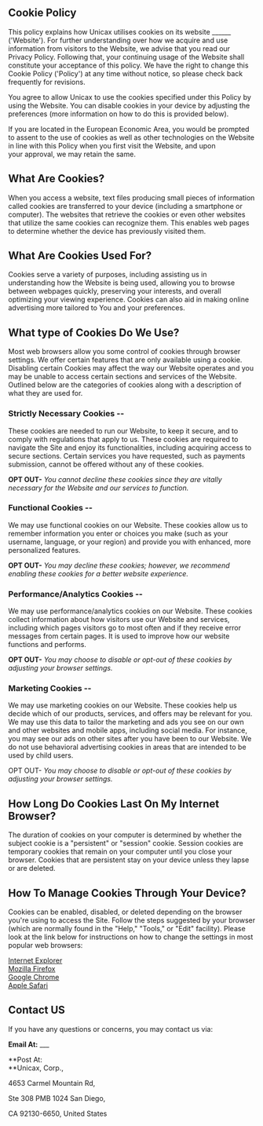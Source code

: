 ## Cookie Policy

This policy explains how Unicax utilises cookies on its website
\_\_\_\_\_\_ ('Website'). For further understanding over how we acquire
and use information from visitors to the Website, we advise that you
read our Privacy Policy. Following that, your continuing usage of the
Website shall constitute your acceptance of this policy. We have the
right to change this Cookie Policy ('Policy') at any time without
notice, so please check back frequently for revisions.

You agree to allow Unicax to use the cookies specified under this Policy
by using the Website. You can disable cookies in your device by
adjusting the preferences (more information on how to do this is
provided below).

If you are located in the European Economic Area, you would be prompted
to assent to the use of cookies as well as other technologies on the
Website in line with this Policy when you first visit the Website, and
upon your approval, we may retain the same. 

## What Are Cookies?

When you access a website, text files producing small pieces of
information called cookies are transferred to your device (including a
smartphone or computer). The websites that retrieve the cookies or even
other websites that utilize the same cookies can recognize them. This
enables web pages to determine whether the device has previously visited
them.

## What Are Cookies Used For?

Cookies serve a variety of purposes, including assisting us in
understanding how the Website is being used, allowing you to browse
between webpages quickly, preserving your interests, and overall
optimizing your viewing experience. Cookies can also aid in making
online advertising more tailored to You and your preferences.

## What type of Cookies Do We Use?

Most web browsers allow you some control of cookies through browser
settings. We offer certain features that are only available using a
cookie. Disabling certain Cookies may affect the way our Website
operates and you may be unable to access certain sections and services
of the Website. Outlined below are the categories of cookies along with
a description of what they are used for.

### Strictly Necessary Cookies -- 

These cookies are needed to run our Website, to keep it secure, and to
comply with regulations that apply to us. These cookies are required to
navigate the Site and enjoy its functionalities, including acquiring
access to secure sections. Certain services you have requested, such as
payments submission, cannot be offered without any of these cookies.

**OPT OUT-** *You cannot decline these cookies since they are vitally
necessary for the Website and our services to function.*

### Functional Cookies -- 

We may use functional cookies on our Website. These cookies allow us to
remember information you enter or choices you make (such as your
username, language, or your region) and provide you with enhanced, more
personalized features.

**OPT OUT-** *You may decline these cookies; however, we recommend
enabling these cookies for a better website experience.*

### Performance/Analytics Cookies -- 

We may use performance/analytics cookies on our Website. These cookies
collect information about how visitors use our Website and services,
including which pages visitors go to most often and if they receive
error messages from certain pages. It is used to improve how our website
functions and performs.

**OPT OUT-** *You may choose to disable or opt-out of these cookies by
adjusting your browser settings.*

### Marketing Cookies -- 

We may use marketing cookies on our Website. These cookies help us
decide which of our products, services, and offers may be relevant for
you. We may use this data to tailor the marketing and ads you see on our
own and other websites and mobile apps, including social media. For
instance, you may see our ads on other sites after you have been to our
Website. We do not use behavioral advertising cookies in areas that are
intended to be used by child users.

OPT OUT- *You may choose to disable or opt-out of these cookies by
adjusting your browser settings.*

## How Long Do Cookies Last On My Internet Browser?

The duration of cookies on your computer is determined by whether the
subject cookie is a \"persistent\" or \"session\" cookie. Session
cookies are temporary cookies that remain on your computer until you
close your browser. Cookies that are persistent stay on your device
unless they lapse or are deleted.

## How To Manage Cookies Through Your Device?

Cookies can be enabled, disabled, or deleted depending on the browser
you\'re using to access the Site. Follow the steps suggested by your
browser (which are normally found in the \"Help,\" \"Tools,\" or
\"Edit\" facility). Please look at the link below for instructions on
how to change the settings in most popular web browsers:

[Internet
Explorer](https://support.microsoft.com/en-us/help/17442/windows-internet-explorer-delete-manage-cookies#ie=ie-11)\
[Mozilla
Firefox](https://support.mozilla.org/en-US/kb/enable-and-disable-cookies-website-preferences?esab=a&s=cookies&r=6&as=s)\
[Google Chrome](https://support.google.com/accounts/answer/61416?hl=en)\
[Apple Safari](https://support.apple.com/guide/safari/sfri11471/mac)

## Contact US

If you have any questions or concerns, you may contact us via:

**Email At:** \_\_\_

**Post At:\
**Unicax, Corp.,

4653 Carmel Mountain Rd,

Ste 308 PMB 1024 San Diego,

CA 92130-6650, United States
